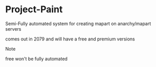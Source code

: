 # Project-Paint
Semi-Fully automated system for creating mapart on anarchy/mapart servers

comes out in 2079 and will have a free and premium versions

> [!NOTE] 
free won't be fully automated
